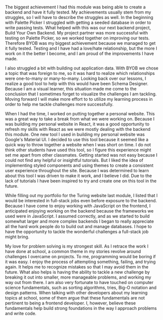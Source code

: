 The biggest achievement I had this module was being able to create a backend and have it fully tested. My achievements usually stem from my struggles, so I will have to describe the struggles as well. In the beginning with Palette Picker I struggled with getting a seeded database in order to write passing tests. What helped with this was our next backend project, Build Your Own Backend. My project partner was more successful with testing on Palette Picker, so we worked together on improving our tests. Therefore BYOB was my biggest achievement because we managed to get it fully tested. Testing and I have had a love/hate relationship, but the more I work on it the better I become, and I am proud of the improvements I have made.  

I also struggled a bit with building out application data. With BYOB we chose a topic that was foreign to me, so it was hard to realize which relationships were one-to-many or many-to-many. Looking back over our lessons, I realize a good tool to help with this would have been Schema Designer. Because I am a visual learner, this situation made me come to the conclusion that I sometimes forget to visualize the challenges I am tackling. Moving forward I will make more effort to to utilize my learning process in order to help me tackle challenges more successfully.  

When I had the time, I worked on putting together a personal website. This was a great way to take a break from what we were working on. Because I was building my personal website in React, it was a good opportunity to refresh my skills with React as we were mostly dealing with the backend this module. One new tool I used in building my personal website was Google's Material UI. I decided to use this tool because it seemed like a quick way to throw together a website when I was short on time. I do not think other students have used this tool, so I figure this experience might set me apart from other classmates. Getting started was not easy because I could not find any helpful or insightful tutorials. But I liked the idea of implementing styled components and using themes to create a consistent user experience throughout the site. Because I was determined to learn about this tool I was driven to make it work, and I believe I did. Due to the lack of tutorials I have been inspired to try and create one on this tool in the future.  

While filling out my portfolio for the Turing website last module, I listed that I would be interested in full-stack jobs even before exposure to the backend. Because I have come to enjoy working with JavaScript on the frontend, I anticipated enjoying working on the backend because the frameworks we used were in JavaScript. I assumed correctly, and as we started to build somewhat larger and more complex backends I began to really appreciate all the hard work people do to build out and manage databases. I hope to have the opportunity to tackle the wonderful challenges a full-stack job might bring.  

My love for problem solving is my strongest skill. As I retrace the work I have done at school, a common theme in my stories revolve around challenges I overcame on projects. To me, programming would be boring if it was easy. I enjoy the process of attempting something, failing, and trying again. It helps me to recognize mistakes so that I may avoid them in the future. What also helps is having the ability to tackle a new challenge by breaking it out into smaller, more manageable problems, and working my way out from there. I am also very fortunate to have touched on computer science fundamentals, such as sorting algorithms, tries, Big-O notation and design patterns. When talking with other developers about my learning topics at school, some of them argue that these fundamentals are not pertinent to being a frontend developer. I, however, believe these fundamentals help build strong foundations in the way I approach problems and write code.
